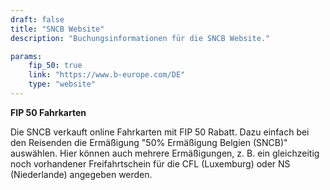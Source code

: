 ```yaml
---
draft: false
title: "SNCB Website"
description: "Buchungsinformationen für die SNCB Website."

params:
    fip_50: true
    link: "https://www.b-europe.com/DE"
    type: "website"
---
```


**FIP 50 Fahrkarten**

Die SNCB verkauft online Fahrkarten mit FIP 50 Rabatt. Dazu einfach bei den Reisenden die Ermäßigung "50% Ermäßigung Belgien (SNCB)" auswählen. Hier können auch mehrere Ermäßigungen, z. B. ein gleichzeitig noch vorhandener Freifahrtschein für die CFL (Luxemburg) oder NS (Niederlande) angegeben werden.
